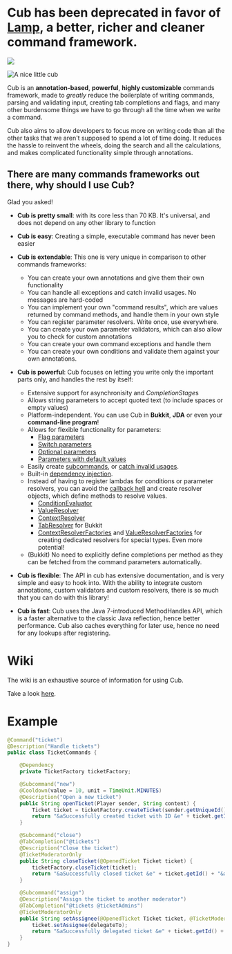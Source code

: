 # Cub has been deprecated in favor of [Lamp](https://github.com/Revxrsal/Lamp), a better, richer and cleaner command framework.
[![](https://jitpack.io/v/ReflxctionDev/cub.svg)](https://jitpack.io/#ReflxctionDev/cub)

![A nice little cub](https://i.imgur.com/AjsOvv4.jpg)

Cub is an **annotation-based**, **powerful**, **highly customizable** commands framework, made to *greatly* reduce the boilerplate of writing commands, parsing and validating input, creating tab  completions and flags, and many other burdensome things we have to go through all the time when we write a command.

Cub also aims to allow developers to focus more on writing code than all the other tasks that we aren't supposed to spend a lot of time doing. It reduces the hassle to reinvent the wheels, doing the search and all the calculations, and makes complicated functionality simple through annotations.

## There are many commands frameworks out there, why should I use Cub?
Glad you asked!

- **Cub is pretty small**: with its core less than 70 KB. It's universal, and does not depend on any other library to function
- **Cub is easy**: Creating a simple, executable command has never been easier
- **Cub is extendable**: This one is very unique in comparison to other commands frameworks:
    - You can create your own annotations and give them their own functionality
    - You can handle all exceptions and catch invalid usages. No messages are hard-coded
    - You can implement your own "command results", which are values returned by command methods, and handle them in your own style
    - You can register parameter resolvers. Write once, use everywhere.
    - You can create your own parameter validators, which can also allow you to check for custom annotations
    - You can create your own command exceptions and handle them
    - You can create your own conditions and validate them against your own annotations.

- **Cub is powerful**: Cub focuses on letting you write only the important parts only, and handles the rest by itself:
    -  Extensive support for asynchronisity and *CompletionStage*s
    - Allows string parameters to accept quoted text (to include spaces or empty values)
    - Platform-independent. You can use Cub in **Bukkit**, **JDA** or even your **command-line program**!
    - Allows for flexible functionality for parameters:
        - [Flag parameters](https://github.com/ReflxctionDev/cub/blob/master/common/src/main/java/io/github/revxrsal/cub/annotation/Flag.java)
        - [Switch parameters](https://github.com/ReflxctionDev/cub/blob/master/common/src/main/java/io/github/revxrsal/cub/annotation/Switch.java)
        - [Optional parameters](https://github.com/ReflxctionDev/cub/blob/master/common/src/main/java/io/github/revxrsal/cub/annotation/Optional.java)
        - [Parameters with default values](https://github.com/ReflxctionDev/cub/blob/master/common/src/main/java/io/github/revxrsal/cub/annotation/Default.java)
    - Easily create [subcommands](https://github.com/ReflxctionDev/cub/blob/master/common/src/main/java/io/github/revxrsal/cub/annotation/Subcommand.java), or [catch invalid usages](https://github.com/ReflxctionDev/cub/blob/master/common/src/main/java/io/github/revxrsal/cub/annotation/CatchInvalid.java).
    - Built-in [dependency injection](https://github.com/ReflxctionDev/cub/blob/master/common/src/main/java/io/github/revxrsal/cub/annotation/Dependency.java).
    - Instead of having to register lambdas for conditions or parameter resolvers, you can avoid the [callback hell](http://callbackhell.com/) and create resolver objects, which define methods to resolve values.
        - [ConditionEvaluator](https://github.com/ReflxctionDev/cub/blob/master/common/src/main/java/io/github/revxrsal/cub/annotation/ConditionEvaluator.java)
        - [ValueResolver](https://github.com/ReflxctionDev/cub/blob/master/common/src/main/java/io/github/revxrsal/cub/annotation/ValueResolver.java)
        - [ContextResolver](https://github.com/ReflxctionDev/cub/blob/master/common/src/main/java/io/github/revxrsal/cub/annotation/ContextResolver.java)
        - [TabResolver](https://github.com/ReflxctionDev/cub/blob/master/bukkit/src/main/java/io/github/revxrsal/cub/bukkit/annotation/TabResolver.java) for Bukkit
        - [ContextResolverFactories](https://github.com/ReflxctionDev/cub/blob/master/common/src/main/java/io/github/revxrsal/cub/ContextResolverFactory.java) and [ValueResolverFactories](https://github.com/ReflxctionDev/cub/blob/master/common/src/main/java/io/github/revxrsal/cub/ValueResolverFactory.java) for creating dedicated resolvers for special types. Even more potential!
    - (Bukkit) No need to explicitly define completions per method as they can be fetched from the command parameters automatically.
- **Cub is flexible**: The API in cub has extensive documentation, and is very simple and easy to hook into. With the ability to integrate custom annotations, custom validators and custom resolvers, there is so much that you can do with this library!
- **Cub is fast**: Cub uses the Java 7-introduced MethodHandles API, which is a faster alternative to the classic Java reflection, hence better performance. Cub also caches everything for later use, hence no need for any lookups after registering.

# Wiki
The wiki is an exhaustive source of information for using Cub.

Take a look [here](https://github.com/ReflxctionDev/cub/wiki).

# Example
```java
@Command("ticket")
@Description("Handle tickets")
public class TicketCommands {

    @Dependency
    private TicketFactory ticketFactory;

    @Subcommand("new")
    @Cooldown(value = 10, unit = TimeUnit.MINUTES)
    @Description("Open a new ticket")
    public String openTicket(Player sender, String content) {
        Ticket ticket = ticketFactory.createTicket(sender.getUniqueId(), content);
        return "&aSuccessfully created ticket with ID &e" + ticket.getId() + "&a.";
    }

    @Subcommand("close")
    @TabCompletion("@tickets")
    @Description("Close the ticket")
    @TicketModeratorOnly
    public String closeTicket(@OpenedTicket Ticket ticket) {
        ticketFactory.closeTicket(ticket);
        return "&aSuccessfully closed ticket &e" + ticket.getId() + "&a.";
    }

    @Subcommand("assign")
    @Description("Assign the ticket to another moderator")
    @TabCompletion("@tickets @ticketAdmins")
    @TicketModeratorOnly
    public String setAssignee(@OpenedTicket Ticket ticket, @TicketModerator Player delegateTo) {
        ticket.setAssignee(delegateTo);
        return "&aSuccessfully delegated ticket &e" + ticket.getId() + "&a to &e" + delegateTo.getName() + "&a.";
    }
}
```
